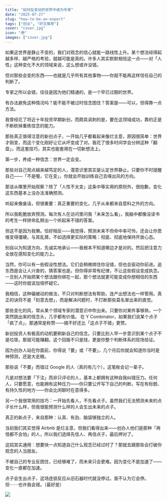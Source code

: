 ```yaml
---
title: "如何在变动的世界中成为专家"
date: "2025-07-27"
slug: "how-to-be-an-expert"
tags: ["创业", "好文推荐"]
cover: "cover.jpg"
icon: "😎"
images: ["cover.jpg"]
---
```

如果这世界是静止不变的，我们对观念的信心就能一路线性上升。某个想法经得起越多样、越严格的考验，就越可能是真的。许多人其实默默相信这一点——对「人性」这种变化不大的领域来说，这么想或许没错。



但对那些会变的东西——也就是几乎所有其他事物——你就不能再这样信任自己的判断了。



专家之所以会错，往往是因为他们精通的，是一个早已过期的世界。



有办法避免这种情况吗？能不能不被过时信念困住？答案是——可以，但得靠一点方法。



我曾经花了将近十年投资早期新创，而颇具讽刺的是，要在这领域成功，靠的正是不断砍掉重练信念的能力。



那些真正值得注意的新创点子，一开始几乎都看起来像烂主意，原因很简单：世界才刚变，而这个变化刚好让它从坏变成了对。我花了很多时间学会分辨这种「翻盘」，而这套技巧，其实也能套用在一切新想法上。



第一步，养成一种信念：世界一定会变。



那些对自己观点越来越笃定的人，潜意识里其实是认定世界静止。只要你不时提醒自己——「不是喔，它在变」，你就会开始训练自己去嗅出风的方向。



那该从哪里开始观察？除了「人性不太变」这条中等实用的原则外，很抱歉，变化这东西基本上没办法准确预测。



听起来像废话，但很重要：真正重要的变化，几乎从来都来自意料之外的方向。



所以我乾脆放弃预测。每次有人在访问里问我「未来怎么看」，我脑中都像没读书的考生一样拼命乱掰出一个听起来不错的答案。



但这不是因为我懒。恰好相反——我觉得，预测未来不但命中率可怜，还会让你思维变得僵硬。与其乱猜，不如选择更实际的策略：彻底、彻底地保持开放心态。



别自以为知道方向，先诚实地承认——我根本不知道哪边才是对的。然后把注意力全放在感知变化的能力上。



当然，你可以有一些假设性想法。它们会稍微绑住你没错，但也会驱动你前进。追东西是会让人兴奋的，猜答案也是。但你得非常有纪律，不让这些假设变成执念。
一旦别人开始把某个想法跟你绑在一起，那个想法就更可能变成你想相信的东西——这时你就该加倍怀疑它。



我相信，这种偏被动的做法，不只对判断想法有帮助，连产出想法也一样管用。真正的诀窍不是「刻意去想」，而是解决问题时，不打断那些莫名冒出来的直觉。



那些变化的风，常从某个领域专家的潜意识中吹出来。只要你对某件事够熟，一个突然跳出来的怪念头，几乎都有价值。
在 Y Combinator，如果我们说某个点子「疯了点」，那通常是称赞——搞不好还比「这点子不错」更赞。



新创投资人有极高的动机要刷新自己的信念。只要比别人早一步意识到某个点子不是垃圾，那就可能赚翻。这个回报不只是钱，更是你整个判断体系的现场验证。



因为创办人站在你面前，你得说「要」或「不要」，几个月后你就会知道你当时是神预测，还是大走眼。



那些说「不要」而错过 Google 的人（真的有几个），这笔帐会记一辈子。



凡是对想法要「下注」而非只评论的人，基本上都拥有这种自我纠错压力。任何人，只要愿意，也能拥有这种压力——你只要公开写下自己的判断。写在有标题、有持久性的地方——你会比闲聊时在意得多。



另一个我很常用的技巧：一开始先看人，不先看点子。虽然我们无法预测未来的点子长什么样，但我很能预测什么样的人会生出未来的点子。



真正的新点子，来自那种：认真、有劲、脑袋够独立的人。



当初我们其实觉得 Airbnb 是烂主意，但我们看得出来——创办人他们是那种「再怪都不会怕」的人，所以我们选择先信人、再信点子，最后押对了。



这招其实通用：想要快一点知道自己什么观念已经过时了？那就去跟那些会打破你观念的人当朋友。



不被自己的专业反困住，已经够难了，而未来只会更难。因为变化不是加速了——变化一直都在加速。



点子会生出点子，这场连锁反应从旧石器时代就没停过。我不认为它会停。
但⋯⋯也许我会错。（最好是）




![](https://prod-files-secure.s3.us-west-2.amazonaws.com/112d0858-5090-4d34-a606-b75eb8d65fd2/46476355-9cf3-4e99-9b7a-3531bc426380/1000202064.png?X-Amz-Algorithm=AWS4-HMAC-SHA256&X-Amz-Content-Sha256=UNSIGNED-PAYLOAD&X-Amz-Credential=ASIAZI2LB466WUZNJNVN%2F20250811%2Fus-west-2%2Fs3%2Faws4_request&X-Amz-Date=20250811T214426Z&X-Amz-Expires=3600&X-Amz-Security-Token=IQoJb3JpZ2luX2VjEL7%2F%2F%2F%2F%2F%2F%2F%2F%2F%2FwEaCXVzLXdlc3QtMiJGMEQCIFQdfoUnV7jvJnBS5EgyfzMMfe8A6nWX6c4QoBwuDOZ1AiBGSM6aLOrAJspubOXg2TdaXVa74XzKVlUMYLRS6%2FZTDCqIBAj3%2F%2F%2F%2F%2F%2F%2F%2F%2F%2F8BEAAaDDYzNzQyMzE4MzgwNSIMgizGadEioR7g1U3aKtwDg3eo4qT8EDZotS5hvIXOWSGtZ8cymvc1Gibo5HbOswBhi8ASQd76rIAqqoQAJnRRl6lrQHxGDbK0uhtEBlPRcPFTcdvZgTIU4uJM60duFPS0arxzUoEVp%2B1rnL1Ry%2BBV9RgAr0KV40jVdtn9zLZmGSlEV5faG7ig8mx7W1aP5Q6N7fqZ%2Fl84qOB60gWonPO7ALuYP5odyT%2FT4WWOOEPybHsKissc%2BEhpIHX0VSlfIcBY31a2btO9Za6vOyV9BPB1EbC3LcTk3zkzo1J4yV3iFxSVd8hPXs9Wmhej9iPvu9FGYvDpbf0y2RkgSaRF7n0a0%2FoUaW%2F1wEDAeX9gtMdVZFTyjuWzQ1eSOUzU%2FaNsKM9dKnB%2BTbbjdG5aZZei5salxFwwCQQdQSTrtuHXN%2F0Q21%2Fn3jaJy%2FA8u1AfmvX2QusNFTawnnRJJ0TBu%2Bfy1Mc9Y2ARaS4RXlDGplrw7pTybCU9f1mt%2B%2ByI9QixnhG%2BrrtQ2oJ7RSPTmm6XMZ0O%2B0w2KFLnFc1%2B5gtwU8rgkZAZBkdBXDDF32yubjRyufosIQ%2BS1qf19HIwjCS3o79RIIkdyxDjfcu%2BOMN%2BzEu%2FSfDi3coZhTeA401EmCUPNselj1Pr6tM4dbmybMMx%2FyQwncXpxAY6pgGNVrNUoS8NiN9A%2BDB5DUuW9%2B0NNYnYtbgAsMEfqIutxNCDULScAj1t2oC%2Ff9oR327yOQLBRIaifjLlbbiR8zusS3EB2cfAkFYmYZwlcYfemjTPoZkzGjIqRu8%2FgzEM4gKlRs6eERZb8aUNE5bim9pwHkQF9hknzIeh9%2FkVPM6LYr0jukgioVBXVMcQj4BFdVtPT4K0CYbvIj%2BH8nUecdEu4MUekOnn&X-Amz-Signature=2588857b31f29b06d60acdadc675023decd8931d8c424cc2b4aefbbaf02b3bfc&X-Amz-SignedHeaders=host&x-amz-checksum-mode=ENABLED&x-id=GetObject)

